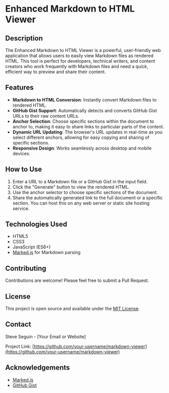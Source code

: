 # Enhanced Markdown to HTML Viewer

## Description

The Enhanced Markdown to HTML Viewer is a powerful, user-friendly web application that allows users to easily view Markdown files as rendered HTML. This tool is perfect for developers, technical writers, and content creators who work frequently with Markdown files and need a quick, efficient way to preview and share their content.

## Features

- **Markdown to HTML Conversion**: Instantly convert Markdown files to rendered HTML.
- **GitHub Gist Support**: Automatically detects and converts GitHub Gist URLs to their raw content URLs.
- **Anchor Selection**: Choose specific sections within the document to anchor to, making it easy to share links to particular parts of the content.
- **Dynamic URL Updating**: The browser's URL updates in real-time as you select different anchors, allowing for easy copying and sharing of specific sections.
- **Responsive Design**: Works seamlessly across desktop and mobile devices.

## How to Use

1. Enter a URL to a Markdown file or a GitHub Gist in the input field.
2. Click the "Generate" button to view the rendered HTML.
3. Use the anchor selector to choose specific sections of the document.
4. Share the automatically generated link to the full document or a specific section.
You can host this on any web server or static site hosting service.

## Technologies Used

- HTML5
- CSS3
- JavaScript (ES6+)
- [Marked.js](https://marked.js.org/) for Markdown parsing

## Contributing

Contributions are welcome! Please feel free to submit a Pull Request.

## License

This project is open source and available under the [MIT License](LICENSE).

## Contact

Steve Seguin - [Your Email or Website]

Project Link: [https://github.com/your-username/markdown-viewer](https://github.com/your-username/markdown-viewer)

## Acknowledgements

- [Marked.js](https://marked.js.org/)
- [GitHub Gist](https://gist.github.com/)
